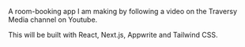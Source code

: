 A room-booking app I am making by following a video on the Traversy Media channel on Youtube.

This will be built with React, Next.js, Appwrite and Tailwind CSS.


